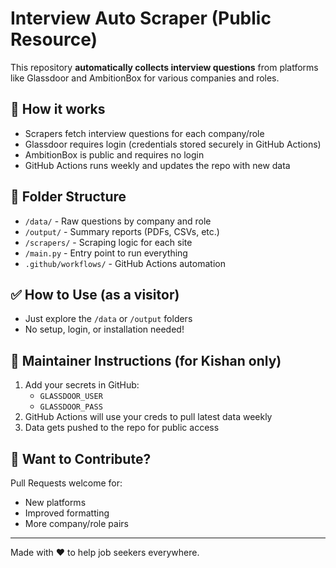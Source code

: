 # Interview Auto Scraper (Public Resource)

This repository **automatically collects interview questions** from platforms like Glassdoor and AmbitionBox for various companies and roles.

## 🔄 How it works
- Scrapers fetch interview questions for each company/role
- Glassdoor requires login (credentials stored securely in GitHub Actions)
- AmbitionBox is public and requires no login
- GitHub Actions runs weekly and updates the repo with new data

## 📁 Folder Structure
- `/data/` - Raw questions by company and role
- `/output/` - Summary reports (PDFs, CSVs, etc.)
- `/scrapers/` - Scraping logic for each site
- `/main.py` - Entry point to run everything
- `.github/workflows/` - GitHub Actions automation

## ✅ How to Use (as a visitor)
- Just explore the `/data` or `/output` folders
- No setup, login, or installation needed!

## 🔐 Maintainer Instructions (for Kishan only)
1. Add your secrets in GitHub:
   - `GLASSDOOR_USER`
   - `GLASSDOOR_PASS`
2. GitHub Actions will use your creds to pull latest data weekly
3. Data gets pushed to the repo for public access

## 🧠 Want to Contribute?
Pull Requests welcome for:
- New platforms
- Improved formatting
- More company/role pairs

---
Made with ❤️ to help job seekers everywhere.